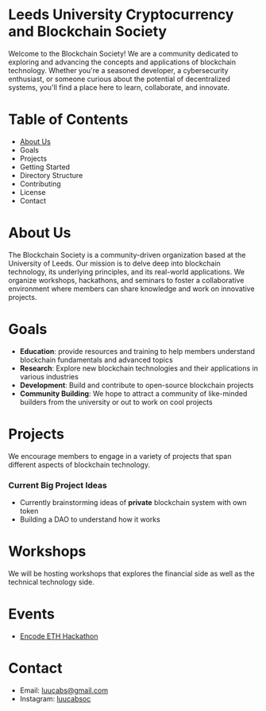 # Leeds University Cryptocurrency and Blockchain Society
Welcome to the Blockchain Society! We are a community dedicated to exploring and advancing the concepts and applications of blockchain technology. Whether you're a seasoned developer, a cybersecurity enthusiast, or someone curious about the potential of decentralized systems, you'll find a place here to learn, collaborate, and innovate.

# Table of Contents
- [About Us](#About-us)
- Goals
- Projects
- Getting Started
- Directory Structure
- Contributing
- License
- Contact

# About Us
The Blockchain Society is a community-driven organization based at the University of Leeds. Our mission is to delve deep into blockchain technology, its underlying principles, and its real-world applications. We organize workshops, hackathons, and seminars to foster a collaborative environment where members can share knowledge and work on innovative projects.

# Goals
- **Education**: provide resources and training to help members understand blockchain fundamentals and advanced topics
- **Research**: Explore new blockchain technologies and their applications in various industries
- **Development**: Build and contribute to open-source blockchain projects
- **Community Building**: We hope to attract a community of like-minded builders from the university or out to work on cool projects

# Projects
We encourage members to engage in a variety of projects that span different aspects of blockchain technology.
### Current Big Project Ideas
- Currently brainstorming ideas of **private** blockchain system with own token
- Building a DAO to understand how it works

# Workshops
We will be hosting workshops that explores the financial side as well as the technical technology side.

# Events
- [Encode ETH Hackathon](https://www.encode.club/encodelondon-24)


# Contact
- Email: [luucabs@gmail.com](luucabs@gmail.com)
- Instagram: [luucabsoc](https://www.instagram.com/luucabsoc/)
